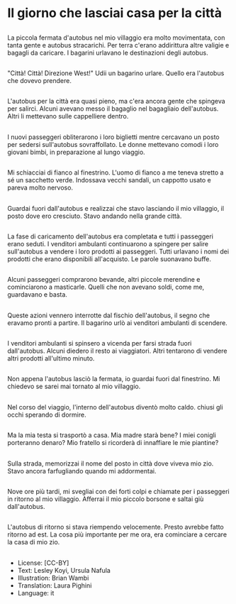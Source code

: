 # Il giorno che lasciai casa per la città

##
La piccola fermata d'autobus nel mio villaggio era molto movimentata, con tanta gente e autobus stracarichi. Per terra c'erano addirittura altre valigie e bagagli da caricare. I  bagarini urlavano le destinazioni degli autobus.

##
"Città! Città! Direzione West!" Udii un bagarino urlare. Quello era l'autobus che dovevo prendere.

##
L'autobus per la città era quasi pieno, ma c'era ancora gente che spingeva per salirci. Alcuni avevano messo il bagaglio nel bagagliaio dell'autobus. Altri li mettevano sulle cappelliere dentro.

##
I nuovi passeggeri obliterarono i loro biglietti mentre cercavano un posto per sedersi sull'autobus sovraffollato. Le donne mettevano comodi i loro giovani bimbi, in preparazione al lungo viaggio.

##
Mi schiacciai di fianco al finestrino. L'uomo di fianco a me teneva stretto a sé un sacchetto verde. Indossava vecchi sandali, un cappotto usato e pareva molto nervoso.

##
Guardai fuori dall'autobus e realizzai che stavo lasciando il mio villaggio, il posto dove ero cresciuto. Stavo andando nella grande città.

##
La fase di caricamento dell'autobus era completata e tutti i passeggeri erano seduti. I venditori ambulanti continuarono a spingere per salire sull'autobus a vendere i loro prodotti ai passeggeri. Tutti urlavano i nomi dei prodotti che erano disponibili all'acquisto. Le parole suonavano buffe.

##
Alcuni passeggeri comprarono bevande, altri piccole merendine e cominciarono a masticarle. Quelli che non avevano soldi, come me, guardavano e basta.

##
Queste azioni vennero interrotte dal fischio dell'autobus, il segno che eravamo pronti a partire. Il bagarino urlò ai venditori ambulanti di scendere.

##
I venditori ambulanti si spinsero a vicenda per farsi strada fuori dall'autobus. Alcuni diedero il resto ai viaggiatori. Altri tentarono di vendere altri prodotti all'ultimo minuto.

##
Non appena l'autobus lasciò la fermata, io guardai fuori dal finestrino. Mi chiedevo se sarei mai tornato al mio villaggio.

##
Nel corso del viaggio, l'interno dell'autobus diventò molto caldo. chiusi gli occhi sperando di dormire.

##
Ma la mia testa si trasportò a casa. Mia madre starà bene? I miei conigli porteranno denaro? Mio fratello si ricorderà di innaffiare le mie piantine?

##
Sulla strada, memorizzai il nome del posto in città dove viveva mio zio. Stavo ancora farfugliando quando mi addormentai.

##
Nove ore più tardi, mi svegliai con dei forti colpi e chiamate per i passeggeri in ritorno al mio villaggio. Afferrai il mio piccolo borsone e saltai giù dall'autobus.

##
L'autobus di ritorno si stava riempendo velocemente. Presto avrebbe fatto ritorno ad est. La cosa più importante per me ora, era cominciare a cercare la casa di mio zio.

##
* License: [CC-BY]
* Text: Lesley Koyi, Ursula Nafula
* Illustration: Brian Wambi
* Translation: Laura Pighini
* Language: it

